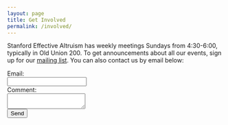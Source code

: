 ```yaml
---
layout: page
title: Get Involved
permalink: /involved/
---
```


<article class="post-content" itemprop="articleBody">
	<p>Stanford Effective Altruism has weekly meetings Sundays from 4:30-6:00, typically in Old Union 200. To get announcements about all our events, sign up for our <a href="https://mailman.stanford.edu/mailman/listinfo/think-list">mailing list</a>. You can also contact us by email below:</p>
</article>

<form action="http://formspree.io/richard4@stanford.edu" method="POST">
  <input type="text" name="_gotcha" style="display:none" />
  Email:<br />
  <input type="email" name="_replyto" id="contact-email"><br />
  Comment:<br />
  <textarea name="body" id="contact-text"></textarea><br />
  <input type="submit" value="Send">
</form>

